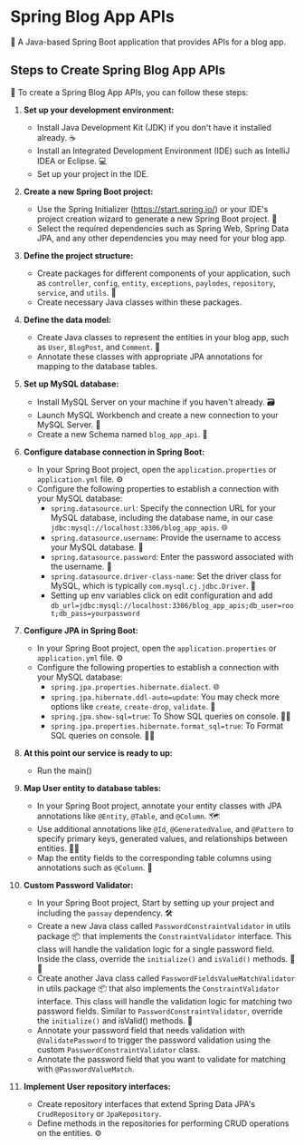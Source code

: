 # Spring Blog App APIs

🌱 A Java-based Spring Boot application that provides APIs for a blog app.

## Steps to Create Spring Blog App APIs

🚀 To create a Spring Blog App APIs, you can follow these steps:

1. **Set up your development environment:**
    - Install Java Development Kit (JDK) if you don't have it installed already. ☕
    - Install an Integrated Development Environment (IDE) such as IntelliJ IDEA or Eclipse. 💻
    - Set up your project in the IDE.

2. **Create a new Spring Boot project:**
    - Use the Spring Initializer (https://start.spring.io/) or your IDE's project creation wizard to generate a new Spring Boot project. 🌱
    - Select the required dependencies such as Spring Web, Spring Data JPA, and any other dependencies you may need for your blog app.

3. **Define the project structure:**
    - Create packages for different components of your application, such as `controller`, `config`, `entity`, `exceptions`, `paylodes`, `repository`, `service`, and `utils`. 📁
    - Create necessary Java classes within these packages.

4. **Define the data model:**
    - Create Java classes to represent the entities in your blog app, such as `User`, `BlogPost`, and `Comment`. 📝
    - Annotate these classes with appropriate JPA annotations for mapping to the database tables.

5. **Set up MySQL database:**
   - Install MySQL Server on your machine if you haven't already. 🗃️
   - Launch MySQL Workbench and create a new connection to your MySQL Server. 🚀
   - Create a new Schema named `blog_app_api`. 📝

6. **Configure database connection in Spring Boot:**
   - In your Spring Boot project, open the `application.properties` or `application.yml` file. ⚙️
   - Configure the following properties to establish a connection with your MySQL database:
      - `spring.datasource.url`: Specify the connection URL for your MySQL database, including the database name, in our case `jdbc:mysql://localhost:3306/blog_app_apis`. 🌐
      - `spring.datasource.username`: Provide the username to access your MySQL database. 👤
      - `spring.datasource.password`: Enter the password associated with the username. 🔑
      - `spring.datasource.driver-class-name`: Set the driver class for MySQL, which is typically `com.mysql.cj.jdbc.Driver`. 🚗
      - Setting up env variables click on edit configuration and add `db_url=jdbc:mysql://localhost:3306/blog_app_apis;db_user=root;db_pass=yourpassword`

7. **Configure JPA in Spring Boot:**
    - In your Spring Boot project, open the `application.properties` or `application.yml` file. ⚙️
    - Configure the following properties to establish a connection with your MySQL database:
        - `spring.jpa.properties.hibernate.dialect`. 🌐
        - `spring.jpa.hibernate.ddl-auto=update`: You may check more options like `create`, `create-drop`, `validate`. 👤
        - `spring.jpa.show-sql=true`: To Show SQL queries on console. 🧑‍💻
        - `spring.jpa.properties.hibernate.format_sql=true`: To Format SQL queries on console. 🧑‍💻

8. **At this point our service is ready to up:**
    - Run the main()
   
9. **Map User entity to database tables:**
    - In your Spring Boot project, annotate your entity classes with JPA annotations like `@Entity`, `@Table`, and `@Column`. 🗺️
    - Use additional annotations like `@Id`, `@GeneratedValue`, and `@Pattern` to specify primary keys, generated values, and relationships between entities. 🔑🔄
    - Map the entity fields to the corresponding table columns using annotations such as `@Column`. 🔗

10. **Custom Password Validator:**
    - In your Spring Boot project, Start by setting up your project and including the `passay` dependency. 🛠️
    - Create a new Java class called `PasswordConstraintValidator` in utils package 📦 that implements the `ConstraintValidator` interface. This class will handle the validation logic for a single password field. Inside the class, override the `initialize()` and `isValid()` methods. 🔑🔄
    - Create another Java class called `PasswordFieldsValueMatchValidator` in utils package 📦 that also implements the `ConstraintValidator` interface. This class will handle the validation logic for matching two password fields. Similar to `PasswordConstraintValidator`, override the `initialize()` and isValid() methods. 🔗
    - Annotate your password field that needs validation with `@ValidatePassword` to trigger the password validation using the custom `PasswordConstraintValidator` class.
    - Annotate the password field that you want to validate for matching with `@PasswordValueMatch`.

11. **Implement User repository interfaces:**
    - Create repository interfaces that extend Spring Data JPA's `CrudRepository` or `JpaRepository`.
    - Define methods in the repositories for performing CRUD operations on the entities. ⚙️

   

